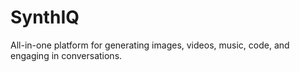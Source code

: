 # SynthIQ
All-in-one platform for generating images, videos, music, code, and engaging in conversations.
